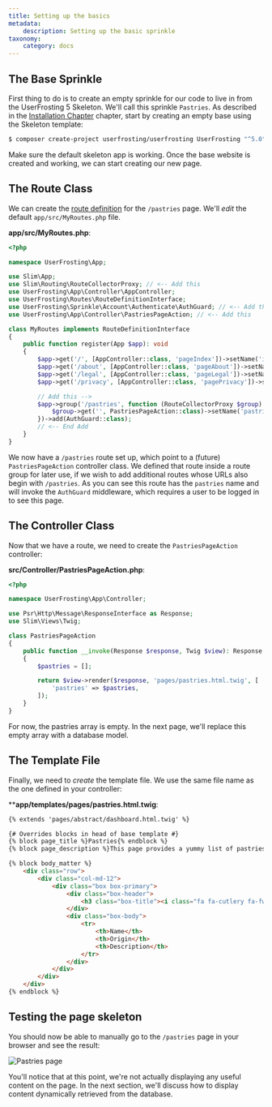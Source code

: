 ```yaml
---
title: Setting up the basics
metadata:
    description: Setting up the basic sprinkle
taxonomy:
    category: docs
---
```


## The Base Sprinkle

First thing to do is to create an empty sprinkle for our code to live in from the UserFrosting 5 Skeleton. We'll call this sprinkle `Pastries`. As described in the [Installation Chapter](/installation) chapter, start by creating an empty base using the Skeleton template:

```bash
$ composer create-project userfrosting/userfrosting UserFrosting "^5.0"
```

Make sure the default skeleton app is working. Once the base website is created and working, we can start creating our new page.

## The Route Class

We can create the [route definition](/routes-and-controllers) for the `/pastries` page. We'll *edit* the default `app/src/MyRoutes.php` file. 

**app/src/MyRoutes.php**:
```php
<?php

namespace UserFrosting\App;

use Slim\App;
use Slim\Routing\RouteCollectorProxy; // <-- Add this
use UserFrosting\App\Controller\AppController;
use UserFrosting\Routes\RouteDefinitionInterface;
use UserFrosting\Sprinkle\Account\Authenticate\AuthGuard; // <-- Add this
use UserFrosting\App\Controller\PastriesPageAction; // <-- Add this

class MyRoutes implements RouteDefinitionInterface
{
    public function register(App $app): void
    {
        $app->get('/', [AppController::class, 'pageIndex'])->setName('index');
        $app->get('/about', [AppController::class, 'pageAbout'])->setName('about');
        $app->get('/legal', [AppController::class, 'pageLegal'])->setName('legal');
        $app->get('/privacy', [AppController::class, 'pagePrivacy'])->setName('privacy');

        // Add this -->
        $app->group('/pastries', function (RouteCollectorProxy $group) {
            $group->get('', PastriesPageAction::class)->setName('pastries');
        })->add(AuthGuard::class);
        // <-- End Add
    }
}
```

We now have a `/pastries` route set up, which point to a (future) `PastriesPageAction` controller class. We defined that route inside a route group for later use, if we wish to add additional routes whose URLs also begin with `/pastries`. As you can see this route has the `pastries` name and will invoke the `AuthGuard` middleware, which requires a user to be logged in to see this page.

## The Controller Class

Now that we have a route, we need to create the `PastriesPageAction` controller:

**src/Controller/PastriesPageAction.php**:
```php
<?php

namespace UserFrosting\App\Controller;

use Psr\Http\Message\ResponseInterface as Response;
use Slim\Views\Twig;

class PastriesPageAction
{
    public function __invoke(Response $response, Twig $view): Response
    {
        $pastries = [];

        return $view->render($response, 'pages/pastries.html.twig', [
            'pastries' => $pastries,
        ]);
    }
}
```

For now, the pastries array is empty. In the next page, we'll replace this empty array with a database model. 

## The Template File

Finally, we need to *create* the template file. We use the same file name as the one defined in your controller:

****app/templates/pages/pastries.html.twig**:
```html
{% extends 'pages/abstract/dashboard.html.twig' %}

{# Overrides blocks in head of base template #}
{% block page_title %}Pastries{% endblock %}
{% block page_description %}This page provides a yummy list of pastries{% endblock %}

{% block body_matter %}
    <div class="row">
        <div class="col-md-12">
            <div class="box box-primary">
                <div class="box-header">
                    <h3 class="box-title"><i class="fa fa-cutlery fa-fw"></i> List of Pastries</h3>
                </div>
                <div class="box-body">
                    <tr>
                        <th>Name</th>
                        <th>Origin</th>
                        <th>Description</th>
                    </tr>
                </div>
            </div>
        </div>
    </div>
{% endblock %}
```

## Testing the page skeleton

You should now be able to manually go to the `/pastries` page in your browser and see the result:

![Pastries page](/images/pastries/01.png)

You'll notice that at this point, we're not actually displaying any useful content on the page. In the next section, we'll discuss how to display content dynamically retrieved from the database.
